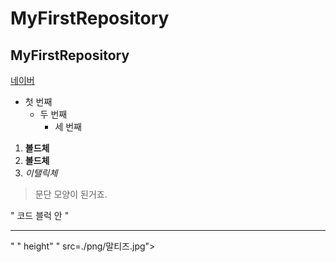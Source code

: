 # MyFirstRepository
## MyFirstRepository

[네이버](https://www.naver.com/)

- 첫 번째
  - 두 번째
      - 세 번째
      
 1. **볼드체**
 2. __볼드체__
 3.  *이탤릭체*
 
 >문단 모양이 된거죠.
 >
 
 "
 코드 블럭 안
 "
 * * *
 
 <img width>" " height" " src=./png/말티즈.jpg"></img>

 
